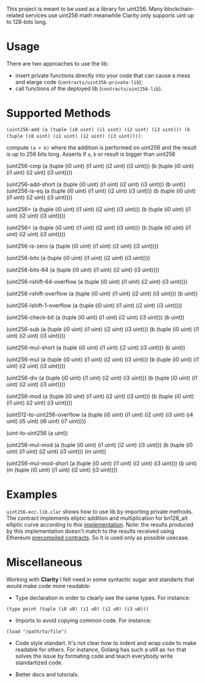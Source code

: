 This project is meant to be used as a library for uint256.
Many blockchain-related services use uint256 math meanwhile Clarity only supports uint up to 128-bits long.

# Usage

There are two approaches to use the lib:

- insert private functions directly into your code that can cause a mess and elarge code (`contracts/uint256-private-lib`);
- call functions of the deployed lib (`contracts/uint256-lib`).

# Supported Methods

`(uint256-add (a (tuple (i0 uint) (i1 uint) (i2 uint) (i3 uint))) (b (tuple (i0 uint) (i1 uint) (i2 uint) (i3 uint))))`:

compute `(a + b)` where the addition is performed on uint256 and the result is up to 256 bits long. Asserts if `a`, `b` or result is bigger than uint256

(uint256-cmp (a (tuple (i0 uint) (i1 uint) (i2 uint) (i3 uint)))
(b (tuple (i0 uint) (i1 uint) (i2 uint) (i3 uint))))

(uint256-add-short (a (tuple (i0 uint) (i1 uint) (i2 uint) (i3 uint)))
(b uint))
(uint256-is-eq (a (tuple (i0 uint) (i1 uint) (i2 uint) (i3 uint)))
(b (tuple (i0 uint) (i1 uint) (i2 uint) (i3 uint))))

(uint256> (a (tuple (i0 uint) (i1 uint) (i2 uint) (i3 uint)))
(b (tuple (i0 uint) (i1 uint) (i2 uint) (i3 uint))))

(uint256< (a (tuple (i0 uint) (i1 uint) (i2 uint) (i3 uint)))
(b (tuple (i0 uint) (i1 uint) (i2 uint) (i3 uint))))

(uint256-is-zero (a (tuple (i0 uint) (i1 uint) (i2 uint) (i3 uint))))

(uint256-bits (a (tuple (i0 uint) (i1 uint) (i2 uint) (i3 uint))))

(uint256-bits-64 (a (tuple (i0 uint) (i1 uint) (i2 uint) (i3 uint))))

(uint256-rshift-64-overflow (a (tuple (i0 uint) (i1 uint) (i2 uint) (i3 uint))))

(uint256-rshift-overflow (a (tuple (i0 uint) (i1 uint) (i2 uint) (i3 uint)))
(b uint))

(uint256-lshift-1-overflow (a (tuple (i0 uint) (i1 uint) (i2 uint) (i3 uint))))

(uint256-check-bit (a (tuple (i0 uint) (i1 uint) (i2 uint) (i3 uint))) (b uint))

(uint256-sub (a (tuple (i0 uint) (i1 uint) (i2 uint) (i3 uint)))
(b (tuple (i0 uint) (i1 uint) (i2 uint) (i3 uint))))

(uint256-mul-short (a (tuple (i0 uint) (i1 uint) (i2 uint) (i3 uint)))
(b uint))

(uint256-mul (a (tuple (i0 uint) (i1 uint) (i2 uint) (i3 uint)))
(b (tuple (i0 uint) (i1 uint) (i2 uint) (i3 uint))))

(uint256-div (a (tuple (i0 uint) (i1 uint) (i2 uint) (i3 uint)))
(b (tuple (i0 uint) (i1 uint) (i2 uint) (i3 uint))))

(uint256-mod (a (tuple (i0 uint) (i1 uint) (i2 uint) (i3 uint)))
(b (tuple (i0 uint) (i1 uint) (i2 uint) (i3 uint))))

(uint512-to-uint256-overflow (a (tuple (i0 uint) (i1 uint) (i2 uint) (i3 uint) (i4 uint) (i5 uint) (i6 uint) (i7 uint))))

(uint-to-uint256 (a uint))

(uint256-mul-mod (a (tuple (i0 uint) (i1 uint) (i2 uint) (i3 uint)))
(b (tuple (i0 uint) (i1 uint) (i2 uint) (i3 uint))) (m uint))

(uint256-mul-mod-short (a (tuple (i0 uint) (i1 uint) (i2 uint) (i3 uint)))
(b uint)
(m (tuple (i0 uint) (i1 uint) (i2 uint) (i3 uint))))

# Examples

`uint256-ecc-lib.clar` shows how to use lib by importing private methods. The contract implements eliptic addition and multiplication for bn128_alt elliptic curve according to this [implementation](https://github.com/ethereum/py_pairing/blob/master/py_ecc/bn128/bn128_curve.py). Note: the results produced by this implementation doesn't match to the results received using Ethereum [precompiled contracts](https://docs.klaytn.com/smart-contract/precompiled-contracts). So it is used only as possible usecase.

# Miscellaneous

Working with **Clarity** I felt need in some syntactic sugar and standarts that would make code more readable:

- Type declaration in order to clearly see the same types. For instance:

```
(type point (tuple (i0 u0) (i1 u0) (i2 u0) (i3 u0)))
```

- Imports to avoid copying common code. For instance:

```
(load "/path/to/file")
```

- Code style standart. It's not clear how to indent and wrap code to make readable for others. For instance, Golang has such a utill as `fmt` that solves the issue by formating code and teach everybody write standartized code.

- Better docs and tutorials.

